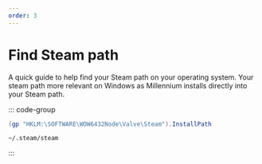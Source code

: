 ```yaml
---
order: 3
---
```


# Find Steam path

A quick guide to help find your Steam path on your operating system. Your steam path more relevant on Windows as Millennium installs directly into your Steam path.

::: code-group

```powershell [Windows]
(gp "HKLM:\SOFTWARE\WOW6432Node\Valve\Steam").InstallPath
```

```[Linux]
~/.steam/steam
```

:::
